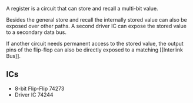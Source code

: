 A register is a circuit that can store and recall a multi-bit value.

Besides the general store and recall the internally stored value can also be exposed over other paths. A second driver IC can expose the stored value to a secondary data bus.

If another circuit needs permanent access to the stored value, the output pins of the flip-flop can also be directly exposed to a matching [[Interlink Bus]].
## ICs
- 8-bit Flip-Flip 74273
- Driver IC 74244